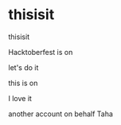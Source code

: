 # thisisit
thisisit

Hacktoberfest is on 

let's do it 

this is on

I love it 

another account on behalf Taha 
